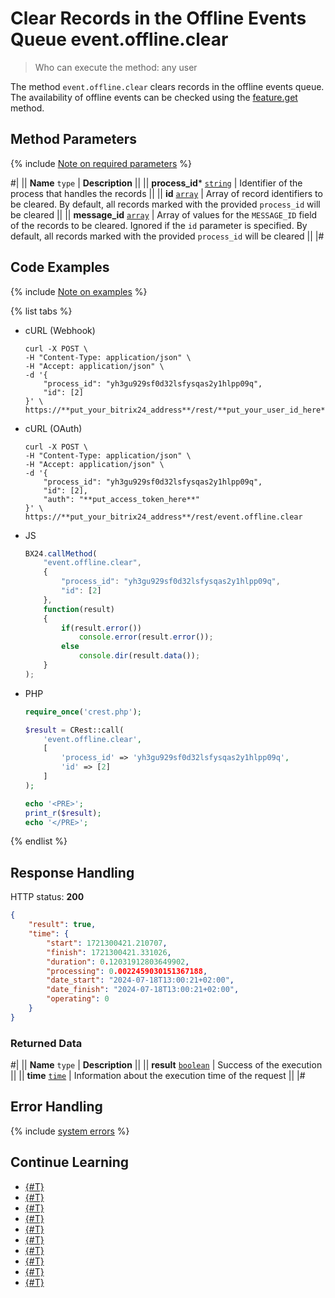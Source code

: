 # Clear Records in the Offline Events Queue event.offline.clear

> Who can execute the method: any user

The method `event.offline.clear` clears records in the offline events queue. The availability of offline events can be checked using the [feature.get](../common/system/feature-get.md) method.

## Method Parameters

{% include [Note on required parameters](../../_includes/required.md) %}

#|
|| **Name**
`type` | **Description** ||
|| **process_id***
[`string`](../data-types.md) | Identifier of the process that handles the records ||
|| **id**
[`array`](../data-types.md) | Array of record identifiers to be cleared. By default, all records marked with the provided `process_id` will be cleared ||
|| **message_id**
[`array`](../data-types.md) | Array of values for the `MESSAGE_ID` field of the records to be cleared. Ignored if the `id` parameter is specified. By default, all records marked with the provided `process_id` will be cleared ||
|#

## Code Examples

{% include [Note on examples](../../_includes/examples.md) %}

{% list tabs %}

- cURL (Webhook)

    ```curl
    curl -X POST \
    -H "Content-Type: application/json" \
    -H "Accept: application/json" \
    -d '{
        "process_id": "yh3gu929sf0d32lsfysqas2y1hlpp09q",
        "id": [2]
    }' \
    https://**put_your_bitrix24_address**/rest/**put_your_user_id_here**/**put_your_webhook_here**/event.offline.clear
    ```

- cURL (OAuth)

    ```curl
    curl -X POST \
    -H "Content-Type: application/json" \
    -H "Accept: application/json" \
    -d '{
        "process_id": "yh3gu929sf0d32lsfysqas2y1hlpp09q",
        "id": [2],
        "auth": "**put_access_token_here**"
    }' \
    https://**put_your_bitrix24_address**/rest/event.offline.clear
    ```

- JS

    ```js
    BX24.callMethod(
        "event.offline.clear",
        {
            "process_id": "yh3gu929sf0d32lsfysqas2y1hlpp09q",
            "id": [2]
        },
        function(result)
        {
            if(result.error())
                console.error(result.error());
            else
                console.dir(result.data());
        }
    );
    ```

- PHP

    ```php
    require_once('crest.php');

    $result = CRest::call(
        'event.offline.clear',
        [
            'process_id' => 'yh3gu929sf0d32lsfysqas2y1hlpp09q',
            'id' => [2]
        ]
    );

    echo '<PRE>';
    print_r($result);
    echo '</PRE>';
    ```

{% endlist %}

## Response Handling

HTTP status: **200**

```json
{
    "result": true,
    "time": {
        "start": 1721300421.210707,
        "finish": 1721300421.331026,
        "duration": 0.12031912803649902,
        "processing": 0.0022459030151367188,
        "date_start": "2024-07-18T13:00:21+02:00",
        "date_finish": "2024-07-18T13:00:21+02:00",
        "operating": 0
    }
}
```

### Returned Data

#|
|| **Name**
`type` | **Description** ||
|| **result**
[`boolean`](../data-types.md) | Success of the execution ||
|| **time**
[`time`](../data-types.md) | Information about the execution time of the request ||
|#

## Error Handling

{% include [system errors](../../_includes/system-errors.md) %}


## Continue Learning

- [{#T}](./events.md)
- [{#T}](./event-bind.md)
- [{#T}](./event-get.md)
- [{#T}](./event-unbind.md)
- [{#T}](./safe-event-handlers.md)
- [{#T}](./offline-events.md)
- [{#T}](./event-offline-list.md)
- [{#T}](./event-offline-get.md)
- [{#T}](./event-offline-error.md)
- [{#T}](./on-offline-event.md)
